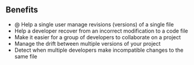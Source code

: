 ## Benefits
- @ Help a single user manage revisions (versions) of a single file
- Help a developer recover from an incorrect modification to a code file
- Make it easier for a group of developers to collaborate on a project
- Manage the drift between multiple versions of your project
- Detect when multiple developers make incompatible changes to the same file